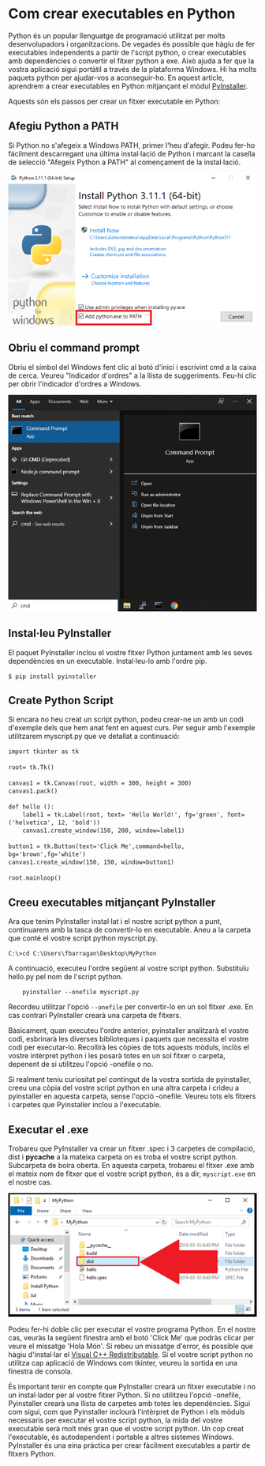 
# Com crear executables en Python

Python és un popular llenguatge de programació utilitzat per molts desenvolupadors i organitzacions. De vegades és possible que hàgiu de fer executables independents a partir de l'script python, o crear executables amb dependències o convertir el fitxer python a exe. Això ajuda a fer que la vostra aplicació sigui portàtil a través de la plataforma Windows. Hi ha molts paquets python per ajudar-vos a aconseguir-ho. En aquest article, aprendrem a crear executables en Python mitjançant el mòdul [PyInstaller](https://pyinstaller.org/en/stable/).

Aquests són els passos per crear un fitxer executable en Python:

## Afegiu Python a PATH
Si Python no s'afegeix a Windows PATH, primer l'heu d'afegir. Podeu fer-ho fàcilment descarregant una última instal·lació de Python i marcant la casella de selecció "Afegeix Python a PATH" al començament de la instal·lació.

![Tabla](https://github.com/fbarraga/Python/blob/master/master/assets/pythoninstaller.png?raw=true)
 

## Obriu el command prompt

Obriu el símbol del Windows fent clic al botó d'inici i escrivint cmd a la caixa de cerca. Veureu "Indicador d'ordres" a la llista de suggeriments. Feu-hi clic per obrir l'indicador d'ordres a Windows.
 
![Tabla](https://github.com/fbarraga/Python/blob/master/master/assets/commandprompt.png?raw=true) 

## Instal·leu PyInstaller

El paquet PyInstaller inclou el vostre fitxer Python juntament amb les seves dependències en un executable. Instal·leu-lo amb l'ordre pip.

    $ pip install pyinstaller

## Create Python Script

Si encara no heu creat un script python, podeu crear-ne un amb un codi d'exemple dels que hem anat fent en aquest curs. Per seguir amb l'exemple utilitzarem myscript.py que ve detallat a continuació:

    import tkinter as tk

    root= tk.Tk()

    canvas1 = tk.Canvas(root, width = 300, height = 300)
    canvas1.pack()

    def hello ():  
        label1 = tk.Label(root, text= 'Hello World!', fg='green', font=('helvetica', 12, 'bold'))
        canvas1.create_window(150, 200, window=label1)
    
    button1 = tk.Button(text='Click Me',command=hello, bg='brown',fg='white')
    canvas1.create_window(150, 150, window=button1)

    root.mainloop()



## Creeu executables mitjançant PyInstaller

Ara que tenim PyInstaller instal·lat i el nostre script python a punt, continuarem amb la tasca de convertir-lo en executable. Aneu a la carpeta que conté el vostre script python myscript.py.

    C:\>cd C:\Users\fbarragan\Desktop\MyPython

A continuació, executeu l'ordre següent al vostre script python. Substituïu hello.py pel nom de l'script python.
        
        pyinstaller --onefile myscript.py


Recordeu utilitzar l'opció `--onefile` per convertir-lo en un sol fitxer .exe. En cas contrari PyInstaller crearà una carpeta de fitxers.

Bàsicament, quan executeu l'ordre anterior, pyinstaller analitzarà el vostre codi, esbrinarà les diverses biblioteques i paquets que necessita el vostre codi per executar-lo. Recollirà les còpies de tots aquests mòduls, inclòs el vostre intèrpret python i les posarà totes en un sol fitxer o carpeta, depenent de si utilitzeu l'opció -onefile o no.

Si realment teniu curiositat pel contingut de la vostra sortida de pyinstaller, creeu una còpia del vostre script python en una altra carpeta i crideu a pyinstaller en aquesta carpeta, sense l'opció -onefile. Veureu tots els fitxers i carpetes que Pyinstaller inclou a l'executable.

## Executar el .exe

Trobareu que PyInstaller va crear un fitxer .spec i 3 carpetes de compilació, dist i __pycache__ a la mateixa carpeta on es troba el vostre script python. Subcarpeta de boira oberta. En aquesta carpeta, trobareu el fitxer .exe amb el mateix nom de fitxer que el vostre script python, és a dir, `myscript.exe` en el nostre cas.

![Tabla](https://github.com/fbarraga/Python/blob/master/master/assets/distfolder.png?raw=true)
 
Podeu fer-hi doble clic per executar el vostre programa Python. En el nostre cas, veuràs la següent finestra amb el botó 'Click Me' que podràs clicar per veure el missatge 'Hola Món'. Si rebeu un missatge d'error, és possible que hàgiu d'instal·lar el [Visual C++ Redistributable](https://www.microsoft.com/es-ES/download/details.aspx?id=48145). Si el vostre script python no utilitza cap aplicació de Windows com tkinter, veureu la sortida en una finestra de consola.

És important tenir en compte que PyInstaller crearà un fitxer executable i no un instal·lador per al vostre fitxer Python. Si no utilitzeu l'opció -onefile, Pyinstaller crearà una llista de carpetes amb totes les dependències. Sigui com sigui, com que Pyinstaller inclourà l'intèrpret de Python i els mòduls necessaris per executar el vostre script python, la mida del vostre executable serà molt més gran que el vostre script python.
Un cop creat l'executable, és autodependent i portable a altres sistemes Windows. PyInstaller és una eina pràctica per crear fàcilment executables a partir de fitxers Python.

